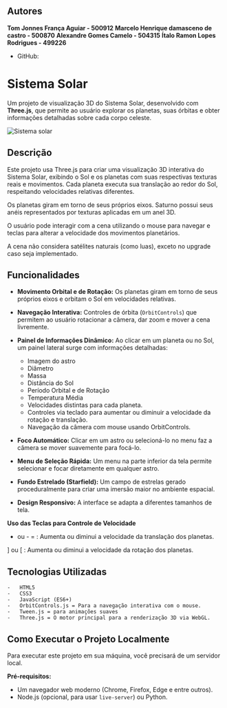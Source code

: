 ## Autores

**Tom Jonnes França Aguiar - 500912**
**Marcelo Henrique damasceno de castro - 500870**
**Alexandre Gomes Camelo - 504315**
**Ítalo Ramon Lopes Rodrigues - 499226**

- GitHub:

# Sistema Solar

Um projeto de visualização 3D do Sistema Solar, desenvolvido com **Three.js**, que permite ao usuário explorar os planetas, suas órbitas e obter informações detalhadas sobre cada corpo celeste.

![Sistema solar](img/1.gif)

## Descrição

Este projeto usa Three.js para criar uma visualização 3D interativa do Sistema Solar, exibindo o Sol e os planetas com suas respectivas texturas reais e movimentos. Cada planeta executa sua translação ao redor do Sol, respeitando velocidades relativas diferentes.

Os planetas giram em torno de seus próprios eixos. Saturno possui seus anéis representados por texturas aplicadas em um anel 3D.

O usuário pode interagir com a cena utilizando o mouse para navegar e teclas para alterar a velocidade dos movimentos planetários.

A cena não considera satélites naturais (como luas), exceto no upgrade caso seja implementado.

## Funcionalidades

- **Movimento Orbital e de Rotação:** Os planetas giram em torno de seus próprios eixos e orbitam o Sol em velocidades relativas.
- **Navegação Interativa:** Controles de órbita (`OrbitControls`) que permitem ao usuário rotacionar a câmera, dar zoom e mover a cena livremente.

- **Painel de Informações Dinâmico:** Ao clicar em um planeta ou no Sol, um painel lateral surge com informações detalhadas:

  - Imagem do astro
  - Diâmetro
  - Massa
  - Distância do Sol
  - Período Orbital e de Rotação
  - Temperatura Média
  - Velocidades distintas para cada planeta.
  - Controles via teclado para aumentar ou diminuir a velocidade da rotação e translação.
  - Navegação da câmera com mouse usando OrbitControls.

- **Foco Automático:** Clicar em um astro ou selecioná-lo no menu faz a câmera se mover suavemente para focá-lo.
- **Menu de Seleção Rápida:** Um menu na parte inferior da tela permite selecionar e focar diretamente em qualquer astro.
- **Fundo Estrelado (Starfield):** Um campo de estrelas gerado proceduralmente para criar uma imersão maior no ambiente espacial.
- **Design Responsivo:** A interface se adapta a diferentes tamanhos de tela.

**Uso das Teclas para Controle de Velocidade**

- ou - = : Aumenta ou diminui a velocidade da translação dos planetas.

] ou [ : Aumenta ou diminui a velocidade da rotação dos planetas.

## Tecnologias Utilizadas

    -   HTML5
    -   CSS3
    -   JavaScript (ES6+)
    -   OrbitControls.js = Para a navegação interativa com o mouse.
    -   Tween.js = para animações suaves
    -   Three.js = O motor principal para a renderização 3D via WebGL.

## Como Executar o Projeto Localmente

Para executar este projeto em sua máquina, você precisará de um servidor local.

**Pré-requisitos:**

- Um navegador web moderno (Chrome, Firefox, Edge e entre outros).
- Node.js (opcional, para usar `live-server`) ou Python.
